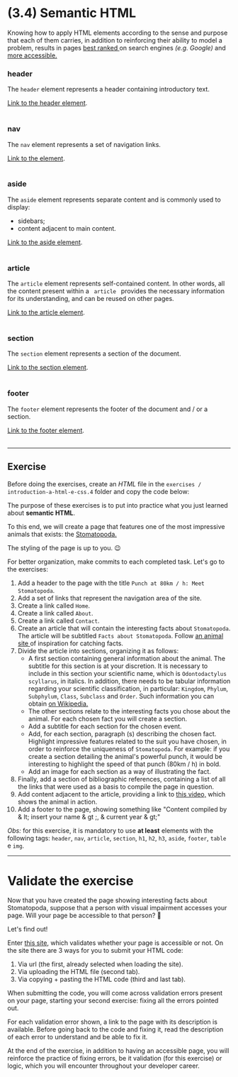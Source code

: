 # (3.4) Semantic HTML

<p>Knowing how to apply HTML elements according to the sense and purpose that each of them carries, in addition to reinforcing their ability to model a problem, results in pages <a href="https://developer.mozilla.org/en-US/docs/Glossary/Semantics"> best ranked </a>on search engines <em> (e.g. Google) </em> and <a href="https://www.w3schools.com/html/html_accessibility.asp"> more accessible.</a></p>

<h3> header </h3>
<p> The <code>header</code> element represents a header containing introductory text. </p>
<a href="https://developer.mozilla.org/en-US/docs/Web/HTML/Element/header"> Link to the header element</a>.
<br>
<br>

<h3> nav </h3>
<p> The <code>nav</code> element represents a set of navigation links. </p>
<a href="https://developer.mozilla.org/en-US/docs/Web/HTML/Element/nav"> Link to the element</a>.
<br>
<br>

<h3> aside </h3>
<p> The <code>aside</code> element represents separate content and is commonly used to display: </p>
<ul>
  <li> sidebars; </li>
  <li> content adjacent to main content. </li>
</ul>
<a href="https://developer.mozilla.org/en-US/docs/Web/HTML/Element/aside"> Link to the aside element</a>.
<br>
<br>

<h3> article </h3>
<p> The <code>article</code> element represents self-contained content. In other words, all the content present within a <code> article </code> provides the necessary information for its understanding, and can be reused on other pages. </p>
<a href="https://developer.mozilla.org/en-US/docs/Web/HTML/Element/article"> Link to the article element</a>.
<br>
<br>

<h3> section </h3>
<p> The <code>section</code> element represents a section of the document. </p>
<a href="https://developer.mozilla.org/en-US/docs/Web/HTML/Element/section"> Link to the section element</a>.
<br>
<br>

<h3> footer </h3>
<p> The <code>footer</code> element represents the footer of the document and / or a section. </p>
<a href="https://developer.mozilla.org/en-US/docs/Web/HTML/Element/footer"> Link to the footer element</a>.
<br>
<br>

<hr>

## Exercise
<p>Before doing the exercises, create an <em> HTML </em> file in the <code>exercises / introduction-a-html-e-css.4</code> folder and copy the code below: </p>

<p> The purpose of these exercises is to put into practice what you just learned about <strong>semantic HTML</strong>. </p>

<p>
  To this end, we will create a page that features one of the most impressive animals that exists: the <a href = "https://www.nationalgeographic.com/science/phenomena/2014/07/03/natures-most-amazing-eyes-just-got-a-bit-weirder/">Stomatopoda.</a>

<p>The styling of the page is up to you. 😉 </p>

<p>For better organization, make commits to each completed task. Let's go to the exercises: </p>

<ol>
  <li> Add a header to the page with the title <code>Punch at 80km / h: Meet Stomatopoda</code>.</li>
  <li> Add a set of links that represent the navigation area of ​​the site. </li>
  <li> Create a link called <code>Home</code>. </li>
  <li> Create a link called <code>About</code>. </li>
  <li> Create a link called <code>Contact</code>. </li>
  <li> Create an article that will contain the interesting facts about <code>Stomatopoda</code>. The article will be subtitled <code>Facts about Stomatopoda</code>. Follow <a href="https://theoatmeal.com/comics/mantis_shrimp"> an animal site </a> of inspiration for catching facts. </li>
  <li> Divide the article into sections, organizing it as follows:
    <ul>
      <li>
        A first section containing general information about the animal. The subtitle for this section is at your discretion. It is necessary to include in this section your scientific name, which is <code>Odontodactylus scyllarus</code>, in italics. In addition, there needs to be tabular information regarding your scientific classification, in particular: <code>Kingdom</code>, <code>Phylum</code>, <code>Subphylum</code>, <code>Class</code>, <code>Subclass</code> and <code>Order</code>. Such information you can obtain <a href="https://en.wikipedia.org/wiki/Stomatopoda"> on Wikipedia. </a>
      </li>
      <li>
        The other sections relate to the interesting facts you chose about the animal. For each chosen fact you will create a section.
      </li>
      <li>
        Add a subtitle for each section for the chosen event.
      </li>
      <li>
        Add, for each section, paragraph (s) describing the chosen fact. Highlight impressive features related to the suit you have chosen, in order to reinforce the uniqueness of <code>Stomatopoda</code>. For example: if you create a section detailing the animal's powerful punch, it would be interesting to highlight the speed of that punch (80km / h) in bold.
      </li>
      <li>
        Add an image for each section as a way of illustrating the fact.
      </li>
    </ul>
  <li>
    Finally, add a section of bibliographic references, containing a list of all the links that were used as a basis to compile the page in question.
  </li>
  <li>
      Add content adjacent to the article, providing a link to <a href="https://www.youtube.com/watch?v=E0Li1k5hGBE"> this video,</a> which shows the animal in action.
  </li>
  <li>
    Add a footer to the page, showing something like "Content compiled by & lt; insert your name & gt ;, & current year & gt;"
  </li>
</ol>
<p> <em>Obs:</em> for this exercise, it is mandatory to use <strong>at least</strong> elements with the following tags:
<code>header</code>, 
<code>nav</code>, 
<code>article</code>, 
<code>section</code>, 
<code>h1</code>, 
<code>h2</code>, 
<code>h3</code>,
<code>aside</code>, 
<code>footer</code>, 
<code>table</code> e 
<code>img</code>.</p>

<hr>

# Validate the exercise

Now that you have created the page showing interesting facts about Stomatopoda, suppose that a person with visual impairment accesses your page. Will your page be accessible to that person? 🤔

Let's find out!

Enter [this site](https://achecker.ca/checker/index.php#output_div), which validates whether your page is accessible or not. On the site there are 3 ways for you to submit your HTML code:

1. Via url (the first, already selected when loading the site).
1. Via uploading the HTML file (second tab).
1. Via copying + pasting the HTML code (third and last tab).

When submitting the code, you will come across validation errors present on your page, starting your second exercise: fixing all the errors pointed out.

For each validation error shown, a link to the page with its description is available. Before going back to the code and fixing it, read the description of each error to understand and be able to fix it.

At the end of the exercise, in addition to having an accessible page, you will reinforce the practice of fixing errors, be it validation (for this exercise) or logic, which you will encounter throughout your developer career.
